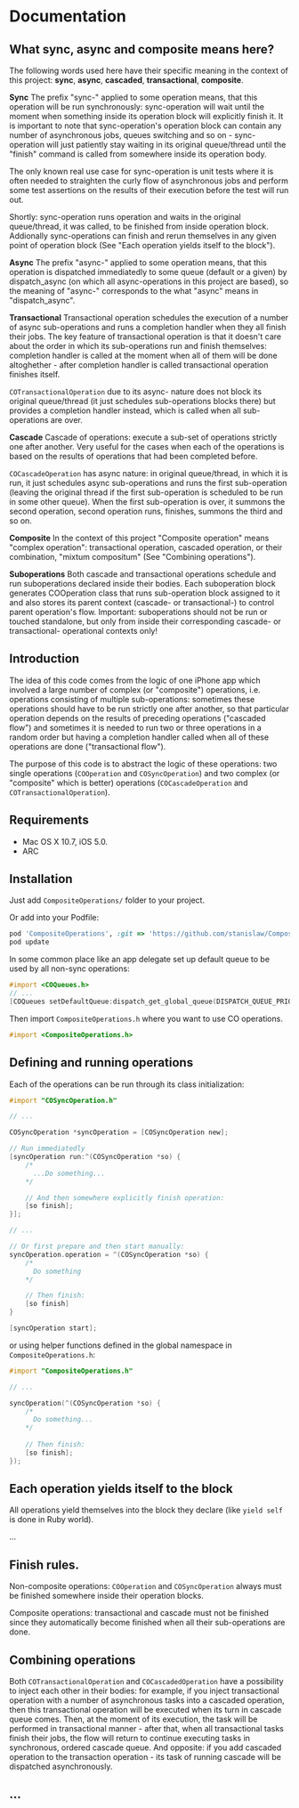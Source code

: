 # Documentation

## What sync, async and composite means here?

The following words used here have their specific meaning in the context of this project: __sync__, __async__, __cascaded__, __transactional__, __composite__. 
 
__Sync__ The prefix "sync-" applied to some operation means, that this operation will be run synchronously: sync-operation will wait until the moment when something inside its operation block will explicitly finish it. It is important to note that sync-operation's operation block can contain any number of asynchronous jobs, queues switching and so on - sync-operation will just patiently stay waiting in its original queue/thread until the "finish" command is called from somewhere inside its operation body. 

The only known real use case for sync-operation is unit tests where it is often needed to straighten the curly flow of asynchronous jobs and perform some test assertions on the results of their execution before the test will run out.

Shortly: sync-operation runs operation and waits in the original queue/thread, it was called, to be finished from inside operation block. Addionally sync-operations can finish and rerun themselves in any given point of operation block (See "Each operation yields itself to the block").

__Async__ The prefix "async-" applied to some operation means, that this operation is dispatched immediatedly to some queue (default or a given) by dispatch_async (on which all async-operations in this project are based), so the meaning of "async-" corresponds to the what "async" means in "dispatch_async". 

__Transactional__ Transactional operation schedules the execution of a number of async sub-operations and runs a completion handler when they all finish their jobs. The key feature of transactional operation is that it doesn't care about the order in which its sub-operations run and finish themselves: completion handler is called at the moment when all of them will be done altoghether - after completion handler is called transactional operation finishes itself. 
 
`COTransactionalOperation` due to its async- nature does not block its original queue/thread (it just schedules sub-operations blocks there) but provides a completion handler instead, which is called when all sub-operations are over.

__Cascade__ Cascade of operations: execute a sub-set of operations strictly one after another. Very useful for the cases when each of the operations is based on the results of operations that had been completed before.

`COCascadeOperation` has async nature: in original queue/thread, in which it is run, it just schedules async sub-operations and runs the first sub-operation (leaving the original thread if the first sub-operation is scheduled to be run in some other queue). When the first sub-operation is over, it summons the second operation, second operation runs, finishes, summons the third and so on.  

__Composite__ In the context of this project "Composite operation" means "complex operation": transactional operation, cascaded operation, or their combination, "mixtum compositum" (See "Combining operations").

__Suboperations__ Both cascade and transactional operations schedule and run suboperations declared inside their bodies. Each suboperation block generates COOperation class that runs sub-operation block assigned to it and also stores its parent context (cascade- or transactional-) to control parent operation's flow. Important: suboperations should not be run or touched standalone, but only from inside their corresponding cascade- or transactional- operational contexts only!

## Introduction

The idea of this code comes from the logic of one iPhone app which involved a large number of complex (or "composite") operations, i.e. operations consisting of multiple sub-operations: sometimes these operations should have to be run strictly one after another, so that particular operation depends on the results of preceding operations ("cascaded flow") and sometimes it is needed to run two or three operations in a random order but having a completion handler called when all of these operations are done ("transactional flow").

The purpose of this code is to abstract the logic of these operations: two single operations (`COOperation` and `COSyncOperation`) and two complex (or "composite" which is better) operations (`COCascadeOperation` and `COTransactionalOperation`).

## Requirements

* Mac OS X 10.7, iOS 5.0.
* ARC

## Installation

Just add `CompositeOperations/` folder to your project.

Or add into your Podfile:

```ruby
pod 'CompositeOperations', :git => 'https://github.com/stanislaw/CompositeOperations'
pod update
```
 
In some common place like an app delegate set up default queue to be used by all non-sync operations:

```objective-c
#import <COQueues.h>
// ...
[COQueues setDefaultQueue:dispatch_get_global_queue(DISPATCH_QUEUE_PRIORITY_DEFAULT, 0)];
```

Then import `CompositeOperations.h` where you want to use CO operations.

```objective-c
#import <CompositeOperations.h>
```
## Defining and running operations

Each of the operations can be run through its class initialization:

``` objective-c
#import "COSyncOperation.h"

// ...

COSyncOperation *syncOperation = [COSyncOperation new];

// Run immediatedly
[syncOperation run:^(COSyncOperation *so) {
    /* 
      ...Do something...
    */

    // And then somewhere explicitly finish operation:
    [so finish];
}];

// ...

// Or first prepare and then start manually:
syncOperation.operation = ^(COSyncOperation *so) {
    /*
      Do something
    */

    // Then finish:
    [so finish]
}

[syncOperation start];
```

or using helper functions defined in the global namespace in `CompositeOperations.h`:

``` objective-c
#import "CompositeOperations.h"

// ...

syncOperation(^(COSyncOperation *so) {
    /* 
      Do something...
    */
   
    // Then finish:
    [so finish];
});
```

## Each operation yields itself to the block 

All operations yield themselves into the block they declare (like `yield self` is done in Ruby world).

...

## Finish rules.

Non-composite operations: `COOperation` and `COSyncOperation` always must be finished somewhere inside their operation blocks. 

Composite operations: transactional and cascade must not be finished since they automatically become finished when all their sub-operations are done.
 
## Combining operations

Both `COTransactionalOperation` and `COCascadedOperation` have a possibility to inject each other in their bodies: for example, if you inject transactional operation with a number of asynchronous tasks into a cascaded operation, then this transactional operation will be executed when its turn in cascade queue comes. Then, at the moment of its execution, the task will be performed in transactional manner - after that, when all transactional tasks finish their jobs, the flow will return to continue executing tasks in synchronous, ordered cascade queue. And opposite: if you add cascaded operation to the transaction operation - its task of running cascade will be dispatched asynchronously.

## ...

